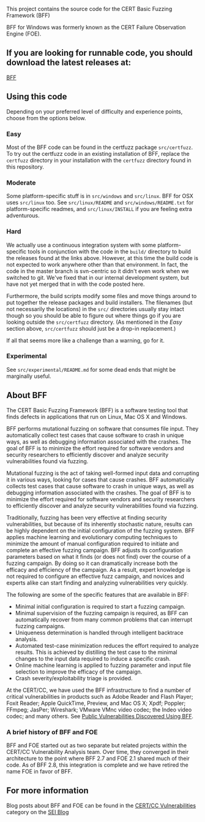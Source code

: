 This project contains the source code for the CERT Basic Fuzzing Framework (BFF)

BFF for Windows was formerly known as the CERT Failure Observation Engine (FOE).

## If you are looking for runnable code, you should download the latest releases at: 

[BFF](https://resources.sei.cmu.edu/forms/bff-download.cfm)

## Using this code 

Depending on your preferred level of difficulty and experience points, choose from the options below.

### Easy

Most of the BFF code can be found in the certfuzz package `src/certfuzz`. To try out the certfuzz code in an existing installation of BFF, replace the `certfuzz` directory in your installation with the `certfuzz` directory found in this repository.

### Moderate

Some platform-specific stuff is in `src/windows` and `src/linux`. BFF for OSX uses `src/linux` too. See `src/linux/README` and `src/windows/README.txt` for platform-specific readmes, and `src/linux/INSTALL` if you are feeling extra adventurous.

### Hard

We actually use a continuous integration system with some platform-specific tools in conjunction with the code in the `build/` directory to build the releases found at the links above. However, at this time the build code is not expected to work anywhere other than that environment. In fact, the code in the master branch is svn-centric so it didn't even work when we switched to git. We've fixed that in our internal development system, but have not yet merged that in with the code posted here.

Furthermore, the build scripts modify some files and move things around to put together the release packages and build installers. The filenames (but not necessarily the locations) in the `src/` directories usually stay intact though so you should be able to figure out where things go if you are looking outside the `src/certfuzz` directory. (As mentioned in the *Easy* section above, `src/certfuzz` should just be a drop-in replacement.)

If all that seems more like a challenge than a warning, go for it.

### Experimental 

See `src/experimental/README.md` for some dead ends that might be marginally useful.

## About BFF 

The CERT Basic Fuzzing Framework (BFF) is a software testing tool that finds defects in applications that run on Linux, Mac OS X and Windows.

BFF performs mutational fuzzing on software that consumes file input.  They automatically collect test cases that cause software to crash in unique ways, as well as debugging information associated with the crashes. The goal of BFF is to minimize the effort required for software vendors and security researchers to efficiently discover and analyze security vulnerabilities found via fuzzing.

Mutational fuzzing is the act of taking well-formed input data and corrupting it in various ways, looking for cases that cause crashes. BFF automatically collects test cases that cause software to crash in unique ways, as well as debugging information associated with the crashes. The goal of BFF is to minimize the effort required for software vendors and security researchers to efficiently discover and analyze security vulnerabilities found via fuzzing.

Traditionally, fuzzing has been very effective at finding security vulnerabilities, but because of its inherently stochastic nature, results can be highly dependent on the initial configuration of the fuzzing system. BFF applies machine learning and evolutionary computing techniques to minimize the amount of manual configuration required to initiate and complete an effective fuzzing campaign. BFF adjusts its configuration parameters based on what it finds (or does not find) over the course of a fuzzing campaign. By doing so it can dramatically increase both the efficacy and efficiency of the campaign. As a result, expert knowledge is not required to configure an effective fuzz campaign, and novices and experts alike can start finding and analyzing vulnerabilities very quickly.

The following are some of the specific features that are available in BFF:

- Minimal initial configuration is required to start a fuzzing campaign.
- Minimal supervision of the fuzzing campaign is required, as BFF can automatically recover from many common problems that can interrupt fuzzing campaigns.
- Uniqueness determination is handled through intelligent backtrace analysis.
- Automated test-case minimization reduces the effort required to analyze results. This is achieved by distilling the test case to the minimal changes to the input data required to induce a specific crash.
- Online machine learning is applied to fuzzing parameter and input file selection to improve the efficacy of the campaign.
- Crash severity/exploitability triage is provided.

At the CERT/CC, we have used the BFF infrastructure to find a number of critical vulnerabilities in products such as Adobe Reader and Flash Player; Foxit Reader; Apple QuickTime, Preview, and Mac OS X; Xpdf; Poppler; FFmpeg; JasPer; Wireshark; VMware VMnc video codec; the Indeo video codec; and many others. See [Public Vulnerabilities Discovered Using BFF](https://github.com/CERTCC/certfuzz/wiki/Public-Vulnerabilities-Discovered-Using-BFF).

### A brief history of BFF and FOE ##

BFF and FOE started out as two separate but related projects within the CERT/CC
Vulnerability Analysis team. Over time, they converged in their architecture to the point where BFF 2.7 and FOE 2.1 shared much of their code. As of BFF 2.8, this integration is complete and we have retired the name FOE in favor of BFF.


## For more information

Blog posts about BFF and FOE can be found in the [CERT/CC Vulnerabilities](https://insights.sei.cmu.edu/blog/topics/certcc/) category on the [SEI Blog](https://insights.sei.cmu.edu/blog/)
